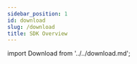 ```yaml
---
sidebar_position: 1
id: download
slug: /download
title: SDK Overview
---
```

import Download from '../../download.md';

<Download 
java_url="https://github.com/smartxworks/cloudtower-java-sdk/releases/tag/v2.3.0"
go_url="https://github.com/smartxworks/cloudtower-go-sdk/releases/tag/v2.3.0"
python_url="https://github.com/smartxworks/cloudtower-python-sdk/releases/tag/v2.3.0"
/>